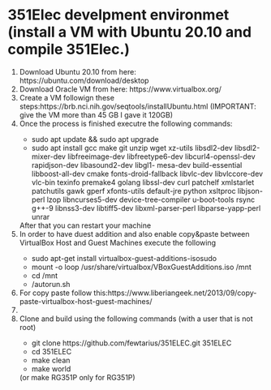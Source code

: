 <h1>351Elec develpment environmet (install a VM with Ubuntu 20.10 and compile 351Elec.)</h1>
<ol>
   <li>Download Ubuntu 20.10 from here: https://ubuntu.com/download/desktop</li>
   <li>Download Oracle VM from here: https://www.virtualbox.org/</li>
   <li>Create a VM followign these steps:https://brb.nci.nih.gov/seqtools/installUbuntu.html (IMPORTANT: give the VM more than 45 GB I gave it 120GB)</li>
   <li>Once the process is finished executre the following commands:</li>
   <ul>
      <li>sudo apt update && sudo apt upgrade</li>
      <li>sudo apt install gcc make git unzip wget xz-utils libsdl2-dev libsdl2-mixer-dev libfreeimage-dev libfreetype6-dev libcurl4-openssl-dev rapidjson-dev libasound2-dev libgl1- mesa-dev build-essential libboost-all-dev cmake fonts-droid-fallback libvlc-dev libvlccore-dev vlc-bin texinfo premake4 golang libssl-dev curl patchelf xmlstarlet patchutils gawk gperf xfonts-utils default-jre python xsltproc libjson-perl lzop libncurses5-dev device-tree-compiler u-boot-tools rsync g++-9 libnss3-dev libtiff5-dev libxml-parser-perl libparse-yapp-perl unrar</li>
   </ul>
   After that you can restart your machine
   <li> In order to have duest addition and also enable copy&paste between VirtualBox Host and Guest Machines execute the following</li>
   <ul>
      <li> sudo apt-get install virtualbox-guest-additions-isosudo</li>
      <li>mount -o loop /usr/share/virtualbox/VBoxGuestAdditions.iso /mnt</li>
      <li>cd /mnt</li>
      <li>/autorun.sh</li>
   </ul>
   <li>For copy paste follow this:https://www.liberiangeek.net/2013/09/copy-paste-virtualbox-host-guest-machines/<li>
   <li>Clone and build using the following commands (with a user that is not root)</li>
   <ul>
      <li>git clone https://github.com/fewtarius/351ELEC.git 351ELEC</li>
      <li>cd 351ELEC</li>
      <li>make clean</li>
      <li>make world</li>
   </ul>
   (or make RG351P only for RG351P)
</ol>
